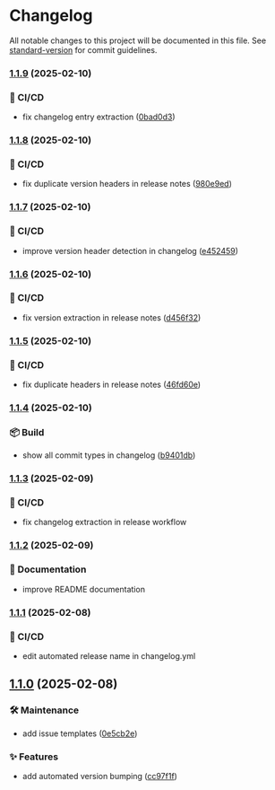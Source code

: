 # Changelog

All notable changes to this project will be documented in this file. See [standard-version](https://github.com/conventional-changelog/standard-version) for commit guidelines.

### [1.1.9](https://github.com/OleksandrZadvornyi/plant-shop-landing/compare/v1.1.8...v1.1.9) (2025-02-10)


### 👷 CI/CD

* fix changelog entry extraction ([0bad0d3](https://github.com/OleksandrZadvornyi/plant-shop-landing/commit/0bad0d33923adb04ad4f792fe5056da739b7e927))

### [1.1.8](https://github.com/OleksandrZadvornyi/plant-shop-landing/compare/v1.1.7...v1.1.8) (2025-02-10)


### 👷 CI/CD

* fix duplicate version headers in release notes ([980e9ed](https://github.com/OleksandrZadvornyi/plant-shop-landing/commit/980e9edc5b65efe9db3fade25a90cfacd2bdde4e))

### [1.1.7](https://github.com/OleksandrZadvornyi/plant-shop-landing/compare/v1.1.6...v1.1.7) (2025-02-10)


### 👷 CI/CD

* improve version header detection in changelog ([e452459](https://github.com/OleksandrZadvornyi/plant-shop-landing/commit/e4524593f08339d515ca10dc4ee9ea4cad75436e))

### [1.1.6](https://github.com/OleksandrZadvornyi/plant-shop-landing/compare/v1.1.5...v1.1.6) (2025-02-10)


### 👷 CI/CD

* fix version extraction in release notes ([d456f32](https://github.com/OleksandrZadvornyi/plant-shop-landing/commit/d456f323536fdcaf0b11ecc94340e2a7af939b98))

### [1.1.5](https://github.com/OleksandrZadvornyi/plant-shop-landing/compare/v1.1.4...v1.1.5) (2025-02-10)


### 👷 CI/CD

* fix duplicate headers in release notes ([46fd60e](https://github.com/OleksandrZadvornyi/plant-shop-landing/commit/46fd60ef7bf1d56c455977348aabd1de452fb32f))

### [1.1.4](https://github.com/OleksandrZadvornyi/plant-shop-landing/compare/v1.1.3...v1.1.4) (2025-02-10)


### 📦 Build

* show all commit types in changelog ([b9401db](https://github.com/OleksandrZadvornyi/plant-shop-landing/commit/b9401db9e29ef5e75b6cf85c76f1c162d652063c))

### [1.1.3](https://github.com/OleksandrZadvornyi/plant-shop-landing/compare/v1.1.2...v1.1.3) (2025-02-09)


### 👷 CI/CD

* fix changelog extraction in release workflow

### [1.1.2](https://github.com/OleksandrZadvornyi/plant-shop-landing/compare/v1.1.1...v1.1.2) (2025-02-09)


### 📝 Documentation

* improve README documentation 

### [1.1.1](https://github.com/OleksandrZadvornyi/plant-shop-landing/compare/v1.1.0...v1.1.1) (2025-02-08)


### 👷 CI/CD

* edit automated release name in changelog.yml

## [1.1.0](https://github.com/OleksandrZadvornyi/plant-shop-landing/compare/v1.0.0...v1.1.0) (2025-02-08)


### 🛠 Maintenance

* add issue templates ([0e5cb2e](https://github.com/OleksandrZadvornyi/plant-shop-landing/commit/0e5cb2ea56f89b4efc2a27fdabcacc627adc95b6))


### ✨ Features

* add automated version bumping ([cc97f1f](https://github.com/OleksandrZadvornyi/plant-shop-landing/commit/cc97f1f4a9e7a8d7c16b1b4cd4c54f85384c2c7f))
